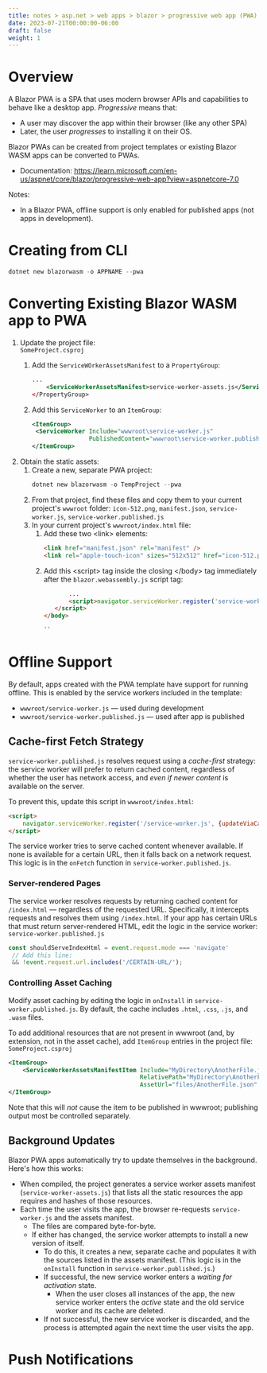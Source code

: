 ```yaml
---
title: notes > asp.net > web apps > blazor > progressive web app (PWA)
date: 2023-07-21T00:00:00-06:00
draft: false
weight: 1
---
```


# Overview
A Blazor PWA is a SPA that uses modern browser APIs and capabilities to behave like a desktop app. *Progressive* means that:
- A user may discover the app within their browser (like any other SPA)
- Later, the user *progresses* to installing it on their OS.

Blazor PWAs can be created from project templates or existing Blazor WASM apps can be converted to PWAs.
- Documentation: https://learn.microsoft.com/en-us/aspnet/core/blazor/progressive-web-app?view=aspnetcore-7.0

Notes:
- In a Blazor PWA, offline support is only enabled for published apps (not apps in development).

# Creating from CLI
```powershell
dotnet new blazorwasm -o APPNAME --pwa
```

# Converting Existing Blazor WASM app to PWA
1. Update the project file:  
   `SomeProject.csproj`
   1. Add the `ServiceWOrkerAssetsManifest` to a `PropertyGroup`:

        ```xml
        ...
            <ServiceWorkerAssetsManifest>service-worker-assets.js</ServiceWorkerAssetsManifest>
        </PropertyGroup>
        ```
    2. Add this `ServiceWorker` to an `ItemGroup`:
        ```xml
        <ItemGroup>
         <ServiceWorker Include="wwwroot\service-worker.js" 
                        PublishedContent="wwwroot\service-worker.published.js" />
        </ItemGroup>
        ```
2. Obtain the static assets:  
   1. Create a new, separate PWA project:
        ```powershell
        dotnet new blazorwasm -o TempProject --pwa
        ```
   2. From that project, find these files and copy them to your current project's `wwwroot` folder: `icon-512.png`, `manifest.json`, `service-worker.js`, `service-worker.published.js`
   3. In your current project's `wwwroot/index.html` file:
      1. Add these two \<link\> elements:
         ```html
         <link href="manifest.json" rel="manifest" />
         <link rel="apple-touch-icon" sizes="512x512" href="icon-512.png" />
         ```
      2. Add this \<script\> tag inside the closing </body\> tag immediately after the `blazor.webassembly.js` script tag:
         ```html
                ...
                <script>navigator.serviceWorker.register('service-worker.js');
            </script>
         </body>

         ``

# Offline Support
By default, apps created with the PWA template have support for running offline.  This is enabled by the service workers included in the template:
- `wwwroot/service-worker.js` — used during development
- `wwwroot/service-worker.published.js` — used after app is published

## Cache-first Fetch Strategy
`service-worker.published.js` resolves request using a *cache-first* strategy: the service worker will prefer to return cached content, regardless of whether the user has network access, and *even if newer content* is available on the server. 

To prevent this, update this script in `wwwroot/index.html`:
```html
<script>
    navigator.serviceWorker.register('/service-worker.js', {updateViaCache: 'none'});
</script>
```

The service worker tries to serve cached content whenever available.  If none is available for a certain URL, then it falls back on a network request.  This logic is in the `onFetch` function in `service-worker.published.js`.

### Server-rendered Pages
The service worker resolves requests by returning cached content for `/index.html` — regardless of the requested URL.  Specifically, it intercepts requests and resolves them using `/index.html`.  If your app has certain URLs that must return server-rendered HTML, edit the logic in the service worker:  
`service-worker.published.js`
```js
const shouldServeIndexHtml = event.request.mode === 'navigate'
 // Add this line:
 && !event.request.url.includes('/CERTAIN-URL/');

```

### Controlling Asset Caching
Modify asset caching by editing the logic in `onInstall` in `service-worker.published.js`.  By default, the cache includes `.html`, `.css`, `.js`, and `.wasm` files.

To add additional resources that are not present in wwwroot (and, by extension, not in the asset cache), add `ItemGroup` entries in the project file:  
`SomeProject.csproj`
```xml
<ItemGroup>
    <ServiceWorkerAssetsManifestItem Include="MyDirectory\AnotherFile.json"
                                     RelativePath="MyDirectory\AnotherFile.json"
                                     AssetUrl="files/AnotherFile.json" />
</ItemGroup>

```

Note that this will *not* cause the item to be published in wwwroot; publishing output most be controlled separately.

## Background Updates
Blazor PWA apps automatically try to update themselves in the background.  Here's how this works:
- When compiled, the project generates a service worker assets manifest (`service-worker-assets.js`) that lists all the static resources the app requires and hashes of those resources.
- Each time the user visits the app, the browser re-requests `service-worker.js` and the assets manifest.
  - The files are compared byte-for-byte.
  - If either has changed, the service worker attempts to install a new version of itself.
    - To do this, it creates a new, separate cache and populates it with the sources listed in the assets manifest. (This logic is in the `onInstall` function in `service-worker.published.js`.)
    - If successful, the new service worker enters a *waiting for activation* state.
      - When the user closes all instances of the app, the new service worker enters the *active* state and the old service worker and its cache are deleted.
    - If not successful, the new service worker is discarded, and the process is attempted again the next time the user visits the app.

# Push Notifications